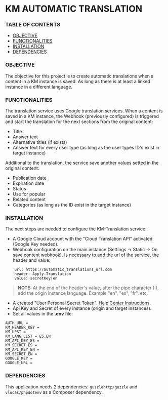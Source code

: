 # KM AUTOMATIC TRANSLATION
 
### TABLE OF CONTENTS
* [OBJECTIVE](#objective)
* [FUNCTIONALITIES](#functionalities)
* [INSTALLATION](#installation)
* [DEPENDENCIES](#dependencies)
 
### OBJECTIVE
The objective for this project is to create automatic translations when a content in a KM instance is saved. As long as there is at least a linked instance in a different language.
 
### FUNCTIONALITIES
The translation service uses Google translation services. When a content is saved in a KM instance, the Webhook (previously configured) is triggered and start the translation for the next sections from the original content:
* Title
* Answer text
* Alternative titles (if exists)
* Answer text for every user type (as long as the user types ID's exist in target instance)

Additional to the translation, the service save another values setted in the original content:
* Publication date
* Expiration date
* Status
* Use for popular
* Related content
* Categories (as long as the ID exist in the target instance)

 
### INSTALLATION
The next steps are needed to configure the KM-Translation service:
* A Google Cloud account with the "Cloud Translation API" activated (Google Key needed).
* Webhook configuration on the main instance (Settings -> Static -> On save content webhook). Is necessary to add the url of the service, the header and value:
```env
    url: https://automatic_translations_url.com
    header: Apply-Translation
    value: secretKey|en
```
>**NOTE:** At the end of the header's value, after the pipe character (|), add the origin instance language. Example "en", "es", "fr", etc.
* A created "User Personal Secret Token". [Help Center Instructions](https://help.inbenta.com/en/general/administration/managing-credentials-for-developers/managing-your-ups-tokens/).
* Api Key and Secret of every instance (origin and target instances).
* Set all values in the **.env** file:
```env
AUTH_URL = 
KM_HEADER_KEY =
KM_UPST = 
KM_LANG_LIST = ES,EN
KM_API_KEY_ES = 
KM_SECRET_ES = 
KM_API_KEY_EN = 
KM_SECRET_EN = 
GOOGLE_KEY = 
GOOGLE_URL = 
```
 
### DEPENDENCIES
This application needs 2 dependencies: `guzzlehttp/guzzle` and `vlucas/phpdotenv` as a Composer dependency.
